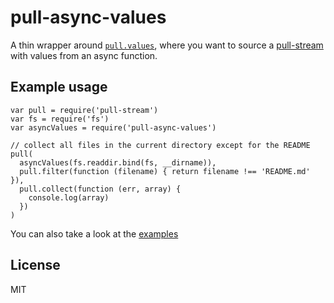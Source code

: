 # pull-async-values

A thin wrapper around [`pull.values`](https://github.com/dominictarr/pull-stream/blob/master/docs/sources.md#values-array--object), where you want to source a [pull-stream](https://github.com/dominictarr/pull-stream) with values from an async function.

Example usage
----

```
var pull = require('pull-stream')
var fs = require('fs')
var asyncValues = require('pull-async-values')

// collect all files in the current directory except for the README
pull(
  asyncValues(fs.readdir.bind(fs, __dirname)),
  pull.filter(function (filename) { return filename !== 'README.md' }),
  pull.collect(function (err, array) {
    console.log(array)
  })
)
```

You can also take a look at the [examples](./examples)

License
----

MIT
